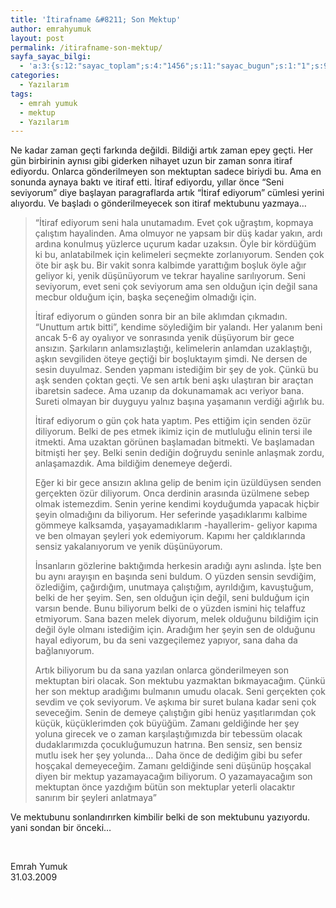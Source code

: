 ```yaml
---
title: 'İtirafname &#8211; Son Mektup'
author: emrahyumuk
layout: post
permalink: /itirafname-son-mektup/
sayfa_sayac_bilgi:
  - 'a:3:{s:12:"sayac_toplam";s:4:"1456";s:11:"sayac_bugun";s:1:"1";s:9:"son_okuma";s:10:"1364857395";}'
categories:
  - Yazılarım
tags:
  - emrah yumuk
  - mektup
  - Yazılarım
---
```

Ne kadar zaman geçti farkında değildi. Bildiği artık zaman epey geçti. Her gün birbirinin aynısı gibi giderken nihayet uzun bir zaman sonra itiraf ediyordu. Onlarca gönderilmeyen son mektuptan sadece biriydi bu. Ama en sonunda aynaya baktı ve itiraf etti. İtiraf ediyordu, yıllar önce &#8220;Seni seviyorum&#8221; diye başlayan paragraflarda artık &#8220;İtiraf ediyorum&#8221; cümlesi yerini alıyordu. Ve başladı o gönderilmeyecek son itiraf mektubunu yazmaya&#8230;

<!--more-->

> &#8220;İtiraf ediyorum seni hala unutamadım. Evet çok uğraştım, kopmaya çalıştım hayalinden. Ama olmuyor ne yapsam bir düş kadar yakın, ardı ardına konulmuş yüzlerce uçurum kadar uzaksın. Öyle bir kördüğüm ki bu, anlatabilmek için kelimeleri seçmekte zorlanıyorum. Senden çok öte bir aşk bu. Bir vakit sonra kalbimde yarattığım boşluk öyle ağır geliyor ki, yenik düşünüyorum ve tekrar hayaline sarılıyorum. Seni seviyorum, evet seni çok seviyorum ama sen olduğun için değil sana mecbur olduğum için, başka seçeneğim olmadığı için.
> 
> İtiraf ediyorum o günden sonra bir an bile aklımdan çıkmadın. &#8220;Unuttum artık bitti&#8221;, kendime söylediğim bir yalandı. Her yalanım beni ancak 5-6 ay oyalıyor ve sonrasında yenik düşüyorum bir gece ansızın. Şarkıların anlamsızlaştığı, kelimelerin anlamdan uzaklaştığı, aşkın sevgiliden öteye geçtiği bir boşluktayım şimdi. Ne dersen de sesin duyulmaz. Senden yapmanı istediğim bir şey de yok. Çünkü bu aşk senden çoktan geçti. Ve sen artık beni aşkı ulaştıran bir araçtan ibaretsin sadece. Ama uzanıp da dokunamamak acı veriyor bana. Sureti olmayan bir duyguyu yalnız başına yaşamanın verdiği ağırlık bu.
> 
> İtiraf ediyorum o gün çok hata yaptım. Pes ettiğim için senden özür diliyorum. Belki de pes etmek ikimiz için de mutluluğu elinin tersi ile itmekti. Ama uzaktan görünen başlamadan bitmekti. Ve başlamadan bitmişti her şey. Belki senin dediğin doğruydu seninle anlaşmak zordu, anlaşamazdık. Ama bildiğim denemeye değerdi.
> 
> Eğer ki bir gece ansızın aklına gelip de benim için üzüldüysen senden gerçekten özür diliyorum. Onca derdinin arasında üzülmene sebep olmak istemezdim. Senin yerine kendimi koyduğumda yapacak hiçbir şeyin olmadığını da biliyorum. Her seferinde yaşadıklarımı kalbime gömmeye kalksamda, yaşayamadıklarım -hayallerim- geliyor kapıma ve ben olmayan şeyleri yok edemiyorum. Kapımı her çaldıklarında sensiz yakalanıyorum ve yenik düşünüyorum.
> 
> İnsanların gözlerine baktığımda herkesin aradığı aynı aslında. İşte ben bu aynı arayışın en başında seni buldum. O yüzden sensin sevdiğim, özlediğim, çağırdığım, unutmaya çalıştığım, ayrıldığım, kavuştuğum, belki de her şeyim. Sen, sen olduğun için değil, seni bulduğum için varsın bende. Bunu biliyorum belki de o yüzden ismini hiç telaffuz etmiyorum. Sana bazen melek diyorum, melek olduğunu bildiğim için değil öyle olmanı istediğim için. Aradığım her şeyin sen de olduğunu hayal ediyorum, bu da seni vazgeçilemez yapıyor, sana daha da bağlanıyorum.
> 
> Artık biliyorum bu da sana yazılan onlarca gönderilmeyen son mektuptan biri olacak. Son mektubu yazmaktan bıkmayacağım. Çünkü her son mektup aradığımı bulmanın umudu olacak. Seni gerçekten çok sevdim ve çok seviyorum. Ve aşkıma bir suret bulana kadar seni çok seveceğim. Senin de demeye çalıştığın gibi henüz yaşıtlarımdan çok küçük, küçüklerimden çok büyüğüm. Zamanı geldiğinde her şey yoluna girecek ve o zaman karşılaştığımızda bir tebessüm olacak dudaklarımızda çocukluğumuzun hatrına. Ben sensiz, sen bensiz mutlu isek her şey yolunda&#8230; Daha önce de dediğim gibi bu sefer hoşçakal demeyeceğim. Zamanı geldiğinde seni düşünüp hoşçakal diyen bir mektup yazamayacağım biliyorum. O yazamayacağım son mektuptan önce yazdığım bütün son mektuplar yeterli olacaktır sanırım bir şeyleri anlatmaya&#8221;

Ve mektubunu sonlandırırken kimbilir belki de son mektubunu yazıyordu. yani sondan bir önceki&#8230;

<span style="color: #ffffff;">.</span>

Emrah Yumuk  
31.03.2009

<span style="color: #ffffff;">.</span>